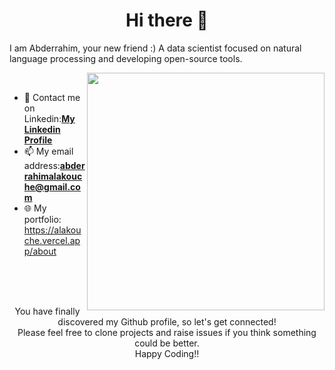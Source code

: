 
<h1 align="center">Hi there 👋</h1>

I am Abderrahim, your new friend :) A data scientist focused on natural language processing and developing open-source tools.

<p>
  <img width="380" align='right' src="https://github-readme-stats.vercel.app/api?username=AbderrahimAl&show_icons=true&hide_border=true"></a>
</p>
<br>



- 💬 Contact me on Linkedin:[**My Linkedin Profile**](https://www.linkedin.com/in/abderrahim-alakouche-66470118b/)
- 📫 My email address:**abderrahimalakouche@gmail.com**
- 🌐 My portfolio: https://alakouche.vercel.app/about
 

<br>
<br>
<br>

<p align="center">
You have finally discovered my Github profile, so let's get connected!
<br/>
Please feel free to clone projects and raise issues if you think something could be better.
<br/>
Happy Coding!!
</p>  
